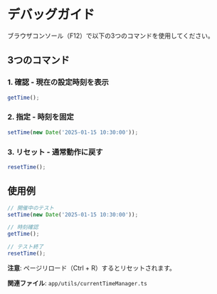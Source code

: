 # デバッグガイド

ブラウザコンソール（F12）で以下の3つのコマンドを使用してください。

## 3つのコマンド

### 1. 確認 - 現在の設定時刻を表示
```javascript
getTime();
```

### 2. 指定 - 時刻を固定
```javascript
setTime(new Date('2025-01-15 10:30:00'));
```

### 3. リセット - 通常動作に戻す
```javascript
resetTime();
```

## 使用例

```javascript
// 開催中のテスト
setTime(new Date('2025-01-15 10:30:00'));

// 時刻確認
getTime();

// テスト終了
resetTime();
```

**注意**: ページリロード（Ctrl + R）するとリセットされます。

**関連ファイル**: `app/utils/currentTimeManager.ts`